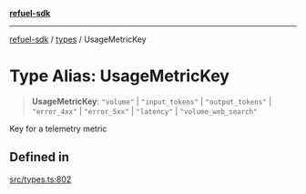 [**refuel-sdk**](../../README.md)

***

[refuel-sdk](../../modules.md) / [types](../README.md) / UsageMetricKey

# Type Alias: UsageMetricKey

> **UsageMetricKey**: `"volume"` \| `"input_tokens"` \| `"output_tokens"` \| `"error_4xx"` \| `"error_5xx"` \| `"latency"` \| `"volume_web_search"`

Key for a telemetry metric

## Defined in

[src/types.ts:802](https://github.com/refuel-ai/refuel-sdk/blob/16874f20b5fcb3c7bb7b9b1c20e6a2b25e10328d/src/types.ts#L802)
